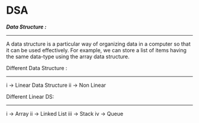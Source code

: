 # DSA
***Data Structure :*** 
***************************************************************************************************************************
A data structure is a particular way of organizing data in a computer so that it can be used effectively.
For example, we can store a list of items having the same data-type using the array data structure.

Different Data Structure :
**************************************
i  -> Linear Data Structure
ii -> Non Linear

Different Linear DS:
**************************************
i -> Array
ii -> Linked List
iii -> Stack
iv -> Queue
